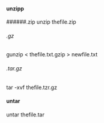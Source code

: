 #### unzipp

######.zip
unzip thefile.zip

###### .gz
gunzip < thefile.txt.gzip > newfile.txt

###### .tar.gz
tar -xvf thefile.tzr.gz

#### untar
untar thefile.tar

